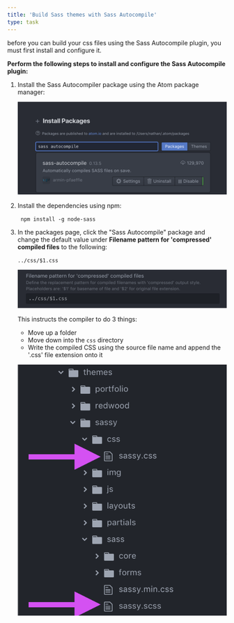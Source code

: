 ```yaml
---
title: 'Build Sass themes with Sass Autocompile'
type: task
---
```

before you can build your css files using the Sass Autocompile plugin, you must first install and configure it.

**Perform the following steps to install and configure the Sass Autocompile plugin:**

1. Install the Sass Autocompiler package using the Atom package manager:

	![](/assets/img/sassAutocompilePackageInstall.png)

2. Install the dependencies using npm:

		npm install -g node-sass

3. In the packages page, click the "Sass Autocompile" package and change the default value under **Filename pattern for 'compressed' compiled files** to the following:

	```
	../css/$1.css
	```

	![](/assets/img/sassAutocompilePath.png)

	This instructs the compiler to do 3 things:

	* Move up a folder
	* Move down into the `css` directory
	* Write the compiled CSS using the source file name and append the '.css' file extension onto it

	![](/assets/img/sassAutocompileLocations.png)

	<!-- ```
	/sass/
	↳main.scss		<sass code written here>

	<...>

	/css/
	↳main.css		<compiles here>
	``` -->
